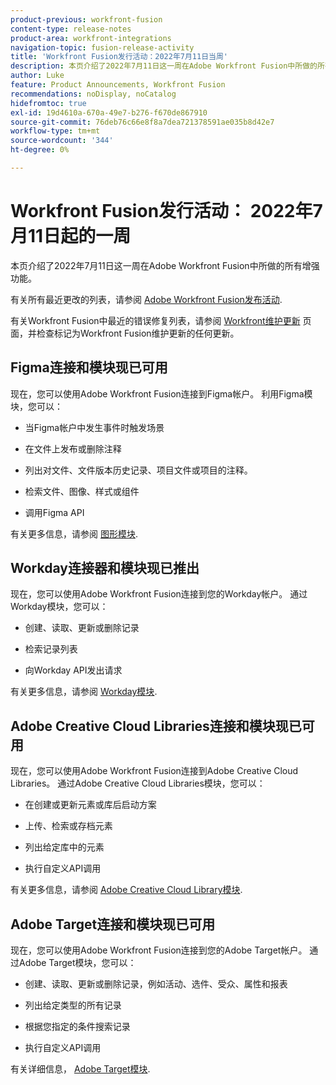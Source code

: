 ```yaml
---
product-previous: workfront-fusion
content-type: release-notes
product-area: workfront-integrations
navigation-topic: fusion-release-activity
title: 'Workfront Fusion发行活动：2022年7月11日当周'
description: 本页介绍了2022年7月11日这一周在Adobe Workfront Fusion中所做的所有增强功能。
author: Luke
feature: Product Announcements, Workfront Fusion
recommendations: noDisplay, noCatalog
hidefromtoc: true
exl-id: 19d4610a-670a-49e7-b276-f670de867910
source-git-commit: 76deb76c66e8f8a7dea721378591ae035b8d42e7
workflow-type: tm+mt
source-wordcount: '344'
ht-degree: 0%

---
```


# Workfront Fusion发行活动： 2022年7月11日起的一周

本页介绍了2022年7月11日这一周在Adobe Workfront Fusion中所做的所有增强功能。

有关所有最近更改的列表，请参阅 [Adobe Workfront Fusion发布活动](../../../product-announcements/product-releases/fusion-release-activity/fusion-release-activity.md).

有关Workfront Fusion中最近的错误修复列表，请参阅 [Workfront维护更新](https://experienceleague.adobe.com/docs/workfront-known-issues/releases/current-updates.html) 页面，并检查标记为Workfront Fusion维护更新的任何更新。

## Figma连接和模块现已可用

现在，您可以使用Adobe Workfront Fusion连接到Figma帐户。 利用Figma模块，您可以：

* 当Figma帐户中发生事件时触发场景

* 在文件上发布或删除注释

* 列出对文件、文件版本历史记录、项目文件或项目的注释。

* 检索文件、图像、样式或组件

* 调用Figma API


有关更多信息，请参阅 [图形模块](../../../workfront-fusion/apps-and-their-modules/figma-modules.md).

## Workday连接器和模块现已推出

现在，您可以使用Adobe Workfront Fusion连接到您的Workday帐户。 通过Workday模块，您可以：

* 创建、读取、更新或删除记录

* 检索记录列表

* 向Workday API发出请求


有关更多信息，请参阅 [Workday模块](../../../workfront-fusion/apps-and-their-modules/workday-modules.md).

## Adobe Creative Cloud Libraries连接和模块现已可用

现在，您可以使用Adobe Workfront Fusion连接到Adobe Creative Cloud Libraries。 通过Adobe Creative Cloud Libraries模块，您可以：

* 在创建或更新元素或库后启动方案

* 上传、检索或存档元素

* 列出给定库中的元素

* 执行自定义API调用


有关更多信息，请参阅 [Adobe Creative Cloud Library模块](../../../workfront-fusion/apps-and-their-modules/creative-cloud-libraries-modules.md).

## Adobe Target连接和模块现已可用

现在，您可以使用Adobe Workfront Fusion连接到您的Adobe Target帐户。 通过Adobe Target模块，您可以：

* 创建、读取、更新或删除记录，例如活动、选件、受众、属性和报表

* 列出给定类型的所有记录

* 根据您指定的条件搜索记录

* 执行自定义API调用


有关详细信息， [Adobe Target模块](../../../workfront-fusion/apps-and-their-modules/adobe-target-modules.md).
